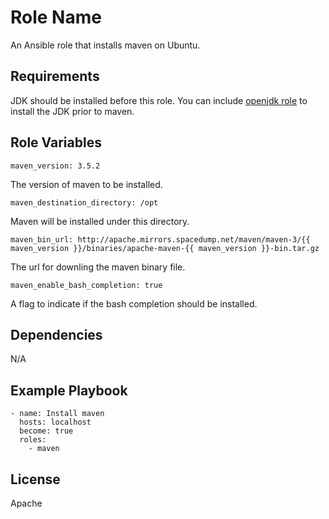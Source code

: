 Role Name
=========

An Ansible role that installs maven on Ubuntu.

Requirements
------------

JDK should be installed before this role. You can include [openjdk role](https://galaxy.ansible.com/siavashoutadi/openjdk/) to install the JDK prior to maven.

Role Variables
--------------

```ansible
maven_version: 3.5.2
```

The version of maven to be installed.

```ansible
maven_destination_directory: /opt
```

Maven will be installed under this directory.

```ansible
maven_bin_url: http://apache.mirrors.spacedump.net/maven/maven-3/{{ maven_version }}/binaries/apache-maven-{{ maven_version }}-bin.tar.gz
```

The url for downling the maven binary file.

```ansible
maven_enable_bash_completion: true
```

A flag to indicate if the bash completion should be installed.

Dependencies
------------

N/A

Example Playbook
----------------

```ansible
- name: Install maven
  hosts: localhost
  become: true
  roles:
    - maven
```

License
-------

Apache
